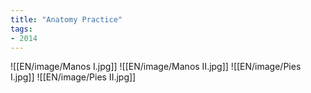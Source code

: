 ```yaml
---
title: "Anatomy Practice"
tags:
- 2014
---
```

![[EN/image/Manos I.jpg]]
![[EN/image/Manos II.jpg]]
![[EN/image/Pies I.jpg]]
![[EN/image/Pies II.jpg]]